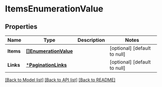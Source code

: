 # ItemsEnumerationValue

## Properties
Name | Type | Description | Notes
------------ | ------------- | ------------- | -------------
**Items** | [**[]EnumerationValue**](EnumerationValue.md) |  | [optional] [default to null]
**Links** | [***PaginationLinks**](PaginationLinks.md) |  | [optional] [default to null]

[[Back to Model list]](../README.md#documentation-for-models) [[Back to API list]](../README.md#documentation-for-api-endpoints) [[Back to README]](../README.md)


